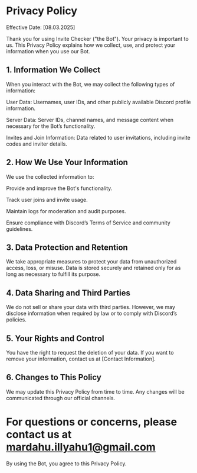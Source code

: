 # Privacy Policy

Effective Date: [08.03.2025]

Thank you for using Invite Checker ("the Bot"). Your privacy is important to us. This Privacy Policy explains how we collect, use, and protect your information when you use our Bot.

## 1. Information We Collect

When you interact with the Bot, we may collect the following types of information:

User Data: Usernames, user IDs, and other publicly available Discord profile information.

Server Data: Server IDs, channel names, and message content when necessary for the Bot’s functionality.

Invites and Join Information: Data related to user invitations, including invite codes and inviter details.

## 2. How We Use Your Information

We use the collected information to:

Provide and improve the Bot's functionality.

Track user joins and invite usage.

Maintain logs for moderation and audit purposes.

Ensure compliance with Discord’s Terms of Service and community guidelines.

## 3. Data Protection and Retention

We take appropriate measures to protect your data from unauthorized access, loss, or misuse. Data is stored securely and retained only for as long as necessary to fulfill its purpose.

## 4. Data Sharing and Third Parties

We do not sell or share your data with third parties. However, we may disclose information when required by law or to comply with Discord’s policies.

## 5. Your Rights and Control

You have the right to request the deletion of your data. If you want to remove your information, contact us at [Contact Information].

## 6. Changes to This Policy

We may update this Privacy Policy from time to time. Any changes will be communicated through our official channels.

# For questions or concerns, please contact us at mardahu.illyahu1@gmail.com

By using the Bot, you agree to this Privacy Policy.

